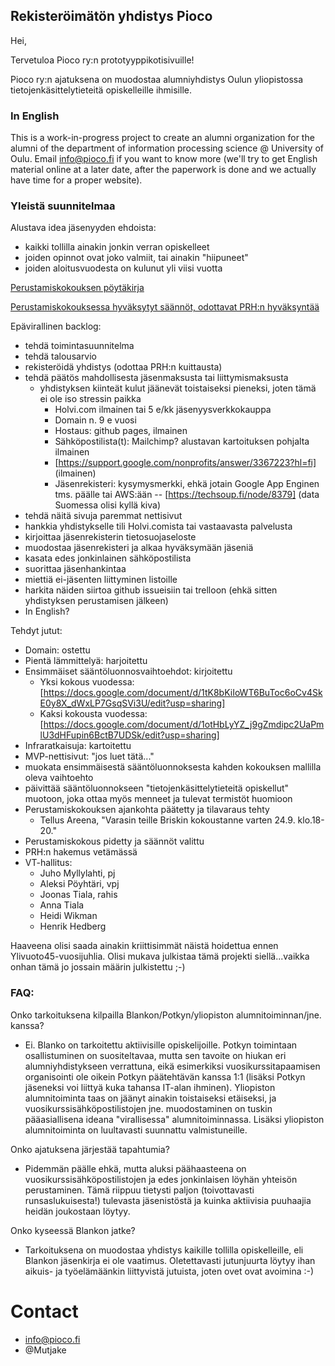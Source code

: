 ## Rekisteröimätön yhdistys Pioco

Hei,

Tervetuloa Pioco ry:n prototyyppikotisivuille!

Pioco ry:n ajatuksena on muodostaa alumniyhdistys Oulun yliopistossa tietojenkäsittelytieteitä opiskelleille ihmisille.

### In English

This is a work-in-progress project to create an alumni organization for the alumni of the department of information processing science @ University of Oulu. Email info@pioco.fi if you want to know more (we'll try to get English material online at a later date, after the paperwork is done and we actually have time for a proper website).

### Yleistä suunnitelmaa

Alustava idea jäsenyyden ehdoista:
  - kaikki tollilla ainakin jonkin verran opiskelleet
  - joiden opinnot ovat joko valmiit, tai ainakin "hiipuneet"
  - joiden aloitusvuodesta on kulunut yli viisi vuotta
  
  [Perustamiskokouksen pöytäkirja](https://github.com/pioco/pioco.github.io/raw/master/Pioco%20ry%20perustamiskokouksen%20p%C3%B6yt%C3%A4kirja.pdf)
  
  [Perustamiskokouksessa hyväksytyt säännöt, odottavat PRH:n hyväksyntää](https://github.com/pioco/pioco.github.io/raw/master/Pioco_ry_s%C3%A4%C3%A4nn%C3%B6t.pdf)
  
Epävirallinen backlog:
  - tehdä toimintasuunnitelma
  - tehdä talousarvio
  - rekisteröidä yhdistys (odottaa PRH:n kuittausta)
  - tehdä päätös mahdollisesta jäsenmaksusta tai liittymismaksusta
    * yhdistyksen kiinteät kulut jäänevät toistaiseksi pieneksi, joten tämä ei ole iso stressin paikka
      - Holvi.com ilmainen tai 5 e/kk jäsenyysverkkokauppa
      - Domain n. 9 e vuosi
      - Hostaus: github pages, ilmainen
      - Sähköpostilista(t): Mailchimp? alustavan kartoituksen pohjalta ilmainen
      - [https://support.google.com/nonprofits/answer/3367223?hl=fi] (ilmainen)
      - Jäsenrekisteri: kysymysmerkki, ehkä jotain Google App Enginen tms. päälle
        tai AWS:ään -- [https://techsoup.fi/node/8379] (data Suomessa olisi kyllä kiva)
  - tehdä näitä sivuja paremmat nettisivut
  - hankkia yhdistykselle tili Holvi.comista tai vastaavasta palvelusta
  - kirjoittaa jäsenrekisterin tietosuojaseloste
  - muodostaa jäsenrekisteri ja alkaa hyväksymään jäseniä
  - kasata edes jonkinlainen sähköpostilista
  - suorittaa jäsenhankintaa
  - miettiä ei-jäsenten liittyminen listoille
  - harkita näiden siirtoa github issueisiin tai trelloon (ehkä sitten yhdistyksen perustamisen jälkeen)
  - In English?
  
Tehdyt jutut:
  - Domain: ostettu
  - Pientä lämmittelyä: harjoitettu
  - Ensimmäiset sääntöluonnosvaihtoehdot: kirjoitettu
    * Yksi kokous vuodessa: [https://docs.google.com/document/d/1tK8bKiIoWT6BuToc6oCv4SkE0y8X_dWxLP7GsqSVi3U/edit?usp=sharing]
    * Kaksi kokousta vuodessa: [https://docs.google.com/document/d/1otHbLyYZ_j9gZmdipc2UaPmlU3dHFupin6BctB7UDSk/edit?usp=sharing]
  - Infraratkaisuja: kartoitettu
  - MVP-nettisivut: "jos luet tätä..."
  - muokata ensimmäisestä sääntöluonnoksesta kahden kokouksen mallilla oleva vaihtoehto
  - päivittää sääntöluonnokseen "tietojenkäsittelytieteitä opiskellut" muotoon, joka ottaa myös menneet
    ja tulevat termistöt huomioon
  - Perustamiskokouksen ajankohta päätetty ja tilavaraus tehty
    * Tellus Areena, "Varasin teille Briskin kokoustanne varten 24.9. klo.18-20."
  - Perustamiskokous pidetty ja säännöt valittu
  - PRH:n hakemus vetämässä
  - VT-hallitus:
    * Juho Myllylahti, pj
    * Aleksi Pöyhtäri, vpj
    * Joonas Tiala, rahis
    * Anna Tiala
    * Heidi Wikman
    * Henrik Hedberg

  
Haaveena olisi saada ainakin kriittisimmät näistä hoidettua ennen Ylivuoto45-vuosijuhlia. Olisi mukava julkistaa tämä
projekti siellä...vaikka onhan tämä jo jossain määrin julkistettu ;-)

### FAQ:

Onko tarkoituksena kilpailla Blankon/Potkyn/yliopiston alumnitoiminnan/jne. kanssa?
  - Ei. Blanko on tarkoitettu aktiivisille opiskelijoille. Potkyn toimintaan osallistuminen on suositeltavaa, mutta
    sen tavoite on hiukan eri alumniyhdistykseen verrattuna, eikä esimerkiksi vuosikurssitapaamisen organisointi ole
    oikein Potkyn päätehtävän kanssa 1:1 (lisäksi Potkyn jäseneksi voi liittyä kuka tahansa IT-alan ihminen). Yliopiston
    alumnitoiminta taas on jäänyt ainakin toistaiseksi etäiseksi, ja vuosikurssisähköpostilistojen jne. muodostaminen
    on tuskin pääasiallisena ideana "virallisessa" alumnitoiminnassa. Lisäksi yliopiston alumnitoiminta on luultavasti
    suunnattu valmistuneille.
  
Onko ajatuksena järjestää tapahtumia?
  - Pidemmän päälle ehkä, mutta aluksi päähaasteena on vuosikurssisähköpostilistojen ja edes jonkinlaisen löyhän yhteisön 
    perustaminen. Tämä riippuu tietysti paljon (toivottavasti runsaslukuisesta!) tulevasta jäsenistöstä ja kuinka aktiivisia
    puuhaajia heidän joukostaan löytyy.

Onko kyseessä Blankon jatke?
  - Tarkoituksena on muodostaa yhdistys kaikille tollilla opiskelleille, eli Blankon jäsenkirja ei ole vaatimus.
    Oletettavasti jutunjuurta löytyy ihan aikuis- ja työelämäänkin liittyvistä jutuista, joten ovet ovat avoimina :-)
    
# Contact
  - info@pioco.fi
  - @Mutjake
